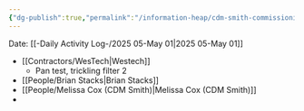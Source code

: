 ```yaml
---
{"dg-publish":true,"permalink":"/information-heap/cdm-smith-commissioning-and-plant-operations-meeting-01-may-2025/","noteIcon":"","created":"2025-05-23T14:53:49.518-05:00"}
---
```


Date: [[-Daily Activity Log-/2025 05-May 01\|2025 05-May 01]]

- [[Contractors/WesTech\|Westech]]
	- Pan test, trickling filter 2
- [[People/Brian Stacks\|Brian Stacks]]
- [[People/Melissa Cox (CDM Smith)\|Melissa Cox (CDM Smith)]]
- 